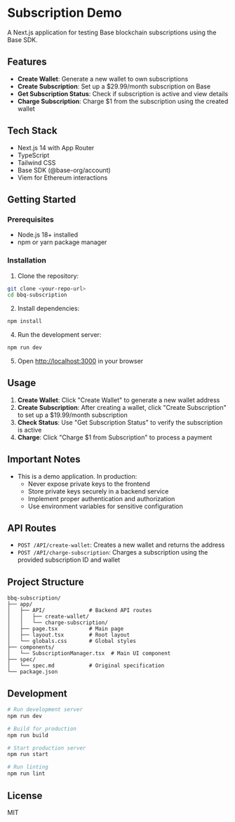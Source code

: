 # Subscription Demo

A Next.js application for testing Base blockchain subscriptions using the Base SDK.

## Features

- **Create Wallet**: Generate a new wallet to own subscriptions
- **Create Subscription**: Set up a $29.99/month subscription on Base
- **Get Subscription Status**: Check if subscription is active and view details
- **Charge Subscription**: Charge $1 from the subscription using the created wallet

## Tech Stack

- Next.js 14 with App Router
- TypeScript
- Tailwind CSS
- Base SDK (@base-org/account)
- Viem for Ethereum interactions

## Getting Started

### Prerequisites

- Node.js 18+ installed
- npm or yarn package manager

### Installation

1. Clone the repository:
```bash
git clone <your-repo-url>
cd bbq-subscription
```

2. Install dependencies:
```bash
npm install
```

4. Run the development server:
```bash
npm run dev
```

5. Open [http://localhost:3000](http://localhost:3000) in your browser

## Usage

1. **Create Wallet**: Click "Create Wallet" to generate a new wallet address
2. **Create Subscription**: After creating a wallet, click "Create Subscription" to set up a $19.99/month subscription
3. **Check Status**: Use "Get Subscription Status" to verify the subscription is active
4. **Charge**: Click "Charge $1 from Subscription" to process a payment

## Important Notes

- This is a demo application. In production:
  - Never expose private keys to the frontend
  - Store private keys securely in a backend service
  - Implement proper authentication and authorization
  - Use environment variables for sensitive configuration

## API Routes

- `POST /API/create-wallet`: Creates a new wallet and returns the address
- `POST /API/charge-subscription`: Charges a subscription using the provided subscription ID and wallet

## Project Structure

```
bbq-subscription/
├── app/
│   ├── API/              # Backend API routes
│   │   ├── create-wallet/
│   │   └── charge-subscription/
│   ├── page.tsx          # Main page
│   ├── layout.tsx        # Root layout
│   └── globals.css       # Global styles
├── components/
│   └── SubscriptionManager.tsx  # Main UI component
├── spec/
│   └── spec.md           # Original specification
└── package.json
```

## Development

```bash
# Run development server
npm run dev

# Build for production
npm run build

# Start production server
npm run start

# Run linting
npm run lint
```

## License

MIT

